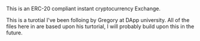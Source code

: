This is an ERC-20 compliant instant cryptocurrency Exchange.

This is a turotial I've been folloing by Gregory at DApp university. All of the files here in are based upon his turtorial, I will probably build upon this in the future.

